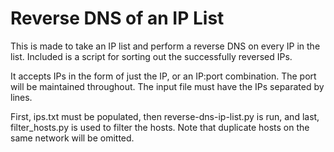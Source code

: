 # Reverse DNS of an IP List

This is made to take an IP list and perform a reverse DNS on every IP in the list. Included is a script for sorting out the successfully reversed IPs.

It accepts IPs in the form of just the IP, or an IP:port combination. The port will be maintained throughout. The input file must have the IPs separated by lines.

First, ips.txt must be populated, then reverse-dns-ip-list.py is run, and last, filter_hosts.py is used to filter the hosts. Note that duplicate hosts on the same network will be omitted.

